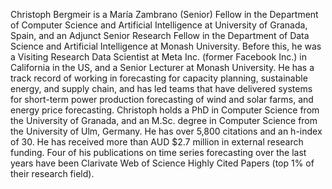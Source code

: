 Christoph Bergmeir is a María Zambrano (Senior) Fellow in the Department of Computer Science and Artificial Intelligence at University of Granada, Spain, and an Adjunct Senior Research Fellow in the Department of Data Science and Artificial Intelligence at Monash University. Before this, he was a Visiting Research Data Scientist at Meta Inc. (former Facebook Inc.) in California in the US, and a Senior Lecturer at Monash University. He has a track record of working in forecasting for capacity planning, sustainable energy, and supply chain, and has led teams that have delivered systems for short-term power production forecasting of wind and solar farms, and energy price forecasting. Christoph holds a PhD in Computer Science from the University of Granada, and an M.Sc. degree in Computer Science from the University of Ulm, Germany. He has over 5,800 citations and an h-index of 30. He has received more than AUD $2.7 million in external research funding. Four of his publications on time series forecasting over the last years have been Clarivate Web of Science Highly Cited Papers (top 1% of their research field).
